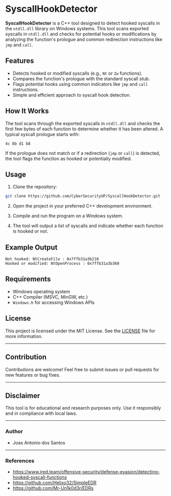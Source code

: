# SyscallHookDetector

**SyscallHookDetector** is a C++ tool designed to detect hooked syscalls in the `ntdll.dll` library on Windows systems. This tool scans exported syscalls in `ntdll.dll` and checks for potential hooks or modifications by analyzing the function's prologue and common redirection instructions like `jmp` and `call`.

## Features

- Detects hooked or modified syscalls (e.g., `Nt` or `Zw` functions).
- Compares the function's prologue with the standard syscall stub.
- Flags potential hooks using common indicators like `jmp` and `call` instructions.
- Simple and efficient approach to syscall hook detection.

## How It Works

The tool scans through the exported syscalls in `ntdll.dll` and checks the first few bytes of each function to determine whether it has been altered. A typical syscall prologue starts with:

```assembly
4c 8b d1 b8
```

If the prologue does not match or if a redirection (`jmp` or `call`) is detected, the tool flags the function as hooked or potentially modified.

## Usage

1. Clone the repository:

```bash
git clone https://github.com/CyberSecurityUP/SyscallHookDetector.git
```

2. Open the project in your preferred C++ development environment.

3. Compile and run the program on a Windows system.

4. The tool will output a list of syscalls and indicate whether each function is hooked or not.

## Example Output

```plaintext
Not hooked: NtCreateFile : 0x7ffb31a3b210
Hooked or modified: NtOpenProcess : 0x7ffb31a3b360
```

## Requirements

- Windows operating system
- C++ Compiler (MSVC, MinGW, etc.)
- `Windows.h` for accessing Windows APIs

## License

This project is licensed under the MIT License. See the [LICENSE](LICENSE) file for more information.

---

## Contribution

Contributions are welcome! Feel free to submit issues or pull requests for new features or bug fixes.

---

## Disclaimer

This tool is for educational and research purposes only. Use it responsibly and in compliance with local laws.

---

### Author

- Joas Antonio dos Santos

---

### References

- https://www.ired.team/offensive-security/defense-evasion/detecting-hooked-syscall-functions
- https://github.com/Helixo32/SimpleEDR
- https://github.com/Mr-Un1k0d3r/EDRs
